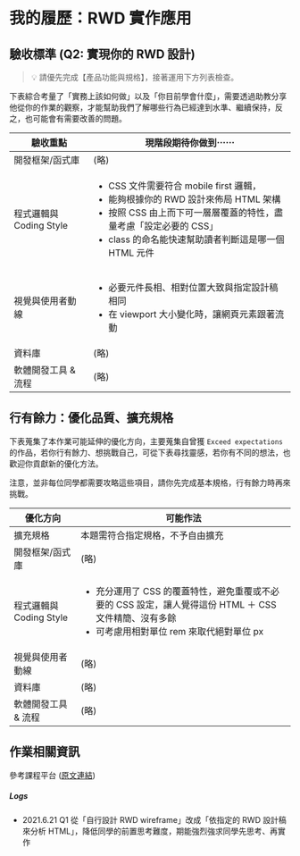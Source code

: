 # 我的履歷：RWD 實作應用

## 驗收標準 (Q2: 實現你的 RWD 設計)

> 💡  請優先完成【產品功能與規格】，接著運用下方列表檢查。

下表綜合考量了「實務上該如何做」以及「你目前學會什麼」，需要透過助教分享他從你的作業的觀察，才能幫助我們了解哪些行為已經達到水準、繼續保持，反之，也可能會有需要改善的問題。

<table>
  <thead>
    <tr>
      <th>驗收重點</td>
      <th>現階段期待你做到⋯⋯</td>
    </tr>
  </thead>
  <tbody>
    <tr>
      <td>開發框架/函式庫</td>
      <td>(略)</td>
    </tr>
    <tr>
      <td>程式邏輯與 Coding Style</td>
      <td>
        <ul>
          <li>CSS 文件需要符合 mobile first 邏輯，</li>
          <li>能夠根據你的 RWD 設計來佈局 HTML 架構</li>
          <li>按照 CSS 由上而下可一層層覆蓋的特性，盡量考慮「設定必要的 CSS」</li>
          <li>class 的命名能快速幫助讀者判斷這是哪一個 HTML 元件</li>
        </ul>
      </td>
    </tr>
      <tr>
      <td>視覺與使用者動線</td>
      <td>
        <ul>
          <li>必要元件長相、相對位置大致與指定設計稿相同</li>
          <li>在 viewport 大小變化時，讓網頁元素跟著流動</li>
        </ul>
      </td>
    </tr>
    <tr>
      <td>資料庫</td>
      <td>(略)</td>
    </tr>
      <tr>
      <td>軟體開發工具 & 流程</td>
      <td>(略)</td>
    </tr>
  </tbody>
</table>

## 行有餘力：優化品質、擴充規格

下表蒐集了本作業可能延伸的優化方向，主要蒐集自曾獲 `Exceed expectations` 的作品，若你行有餘力、想挑戰自己，可從下表尋找靈感，若你有不同的想法，也歡迎你貢獻新的優化方法。

注意，並非每位同學都需要攻略這些項目，請你先完成基本規格，行有餘力時再來挑戰。

<table>
  <thead>
    <tr>
      <th>優化方向</td>
      <th>可能作法</td>
    </tr>
  </thead>
  <tbody>
    <tr>
      <td>擴充規格</td>
      <td>本題需符合指定規格，不予自由擴充</td>
    </tr>
    <tr>
      <td>開發框架/函式庫</td>
      <td>(略)</td>
    </tr>
    <tr>
      <td>程式邏輯與 Coding Style</td>
      <td>
        <ul>
          <li>充分運用了 CSS 的覆蓋特性，避免重覆或不必要的 CSS 設定，讓人覺得這份 HTML ＋ CSS 文件精簡、沒有多餘</li>
          <li>可考慮用相對單位 rem 來取代絕對單位 px</li>
        </ul>
      </td>
    </tr>
      <tr>
      <td>視覺與使用者動線</td>
      <td>(略)</td>
    </tr>
    <tr>
      <td>資料庫</td>
      <td>(略)</td>
    </tr>
      <tr>
      <td>軟體開發工具 & 流程</td>
      <td>(略)</td>
    </tr>
  </tbody>
</table>

## 作業相關資訊

參考課程平台 (<a href="https://lighthouse.alphacamp.co/courses/101/assignments/3033" target="_blank">原文連結</a>)

##### Logs

- 2021.6.21 Q1 從「自行設計 RWD wireframe」改成「依指定的 RWD 設計稿來分析 HTML」，降低同學的前置思考難度，期能強烈強求同學先思考、再實作